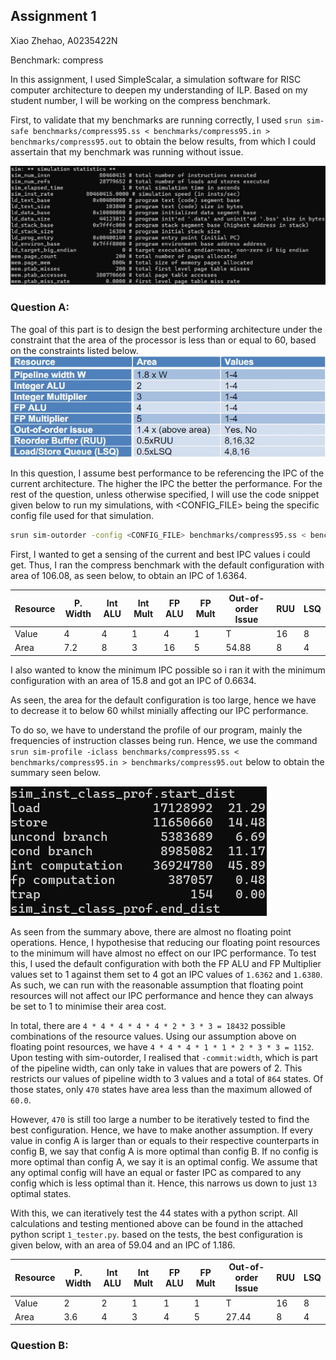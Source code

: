 ## Assignment 1

Xiao Zhehao, A0235422N

Benchmark: compress

In this assignment, I used SimpleScalar, a simulation software for RISC computer architecture to deepen my understanding of ILP.
Based on my student number, I will be working on the compress benchmark.

First, to validate that my benchmarks are running correctly, I used `srun sim-safe benchmarks/compress95.ss < benchmarks/compress95.in > benchmarks/compress95.out` to obtain the below results, from which I could assertain that my benchmark was running without issue.

![Validation Image](./images/0.validation_results.jpg)

### Question A:
The goal of this part is to design the best performing architecture under the constraint that the area of the processor is less than or equal to 60, based on the constraints listed below.
![Area Constraints Image](./images/1.area_constraints.jpg)

In this question, I assume best performance to be referencing the IPC of the current architecture. The higher the IPC the better the performance. For the rest of the question, unless otherwise specified, I will use the code snippet given below to run my simulations, with <CONFIG_FILE> being the specific config file used for that simulation.

```` bash
srun sim-outorder -config <CONFIG_FILE> benchmarks/compress95.ss < benchmarks/compress95.in > benchmarks/compress95.out
````

First, I wanted to get a sensing of the current and best IPC values i could get. Thus, I ran the compress benchmark with the default configuration with area of 106.08, as seen below, to obtain an IPC of 1.6364. 

| Resource | P. Width | Int ALU | Int Mult | FP ALU | FP Mult | Out-of-order Issue | RUU | LSQ |
| - | - | - | - | - | - | - | - | - |
| Value | 4 | 4 | 1 | 4 | 1 | T | 16 | 8 |
| Area | 7.2 | 8 | 3 | 16 | 5 | 54.88 | 8 | 4 |

I also wanted to know the minimum IPC possible so i ran it with the minimum configuration with an area of 15.8 and got an IPC of 0.6634.

As seen, the area for the default configuration is too large, hence we have to decrease it to below 60 whilst minially affecting our IPC performance.

To do so, we have to understand the profile of our program, mainly the frequencies of instruction classes being run. Hence, we use the command `srun sim-profile -iclass benchmarks/compress95.ss < benchmarks/compress95.in > benchmarks/compress95.out` below to obtain the summary seen below.

![Area Constraints Image](./images/1.instruction_frequency.jpg)

As seen from the summary above, there are almost no floating point operations. Hence, I hypothesise that reducing our floating point resources to the minimum will have almost no effect on our IPC performance. To test this, I used the default configuration with both the FP ALU and FP Multiplier values set to 1 against them set to 4 got an IPC values of `1.6362` and `1.6380`. As such, we can run with the reasonable assumption that floating point resources will not affect our IPC performance and hence they can always be set to 1 to minimise their area cost.

In total, there are `4 * 4 * 4 * 4 * 4 * 2 * 3 * 3 = 18432` possible combinations of the resource values. Using our assumption above on floating point resources, we have `4 * 4 * 4 * 1 * 1 * 2 * 3 * 3 = 1152`. Upon testing with sim-outorder, I realised that `-commit:width`, which is part of the pipeline width, can only take in values that are powers of 2. This restricts our values of pipeline width to 3 values and a total of `864` states. Of those states, only `470` states have area less than the maximum allowed of `60.0`.

However, `470` is still too large a number to be iteratively tested to find the best configuration. Hence, we have to make another assumption. If every value in config A is larger than or equals to their respective counterparts in config B, we say that config A is more optimal than config B. If no config is more optimal than config A, we say it is an optimal config. We assume that any optimal config will have an equal or faster IPC as compared to any config which is less optimal than it. Hence, this narrows us down to just `13` optimal states.

With this, we can iteratively test the 44 states with a python script. All calculations and testing mentioned above can be found in the attached python script `1_tester.py`. based on the tests, the best configuration is given below, with an area of 59.04 and an IPC of 1.186.

| Resource | P. Width | Int ALU | Int Mult | FP ALU | FP Mult | Out-of-order Issue | RUU | LSQ |
| - | - | - | - | - | - | - | - | - |
| Value | 2 | 2 | 1 | 1 | 1 | T | 16 | 8 |
| Area | 3.6 | 4 | 3 | 4 | 5 | 27.44 | 8 | 4 |


### Question B: